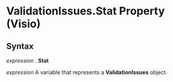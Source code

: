 
# ValidationIssues.Stat Property (Visio)

## Syntax

 _expression_ . **Stat**

 _expression_ A variable that represents a **ValidationIssues** object.

